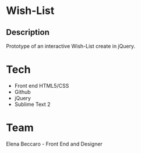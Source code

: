 # Wish-List


## Description

Prototype of an interactive Wish-List create in jQuery.

# Tech

* Front end HTML5/CSS
* Github
* jQuery
* Sublime Text 2

# Team

Elena Beccaro - Front End and Designer
